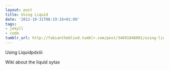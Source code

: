 ```yaml
---
layout: post
title: Using Liquid
date: '2012-10-31T08:19:16+01:00'
tags:
- jekyll
- code
tumblr_url: http://fabiantheblind.tumblr.com/post/34691048001/using-liquid
---
```

Using Liquidpdxiii:

Wiki about the liquid sytax
